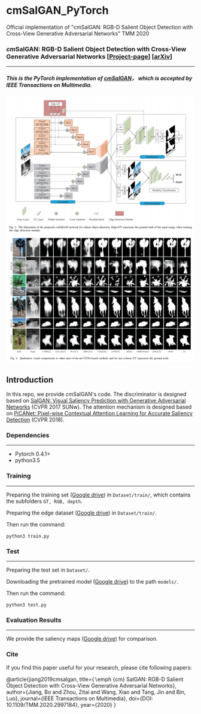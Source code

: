 # cmSalGAN_PyTorch
Official implementation of "cmSalGAN: RGB-D Salient Object Detection with Cross-View Generative Adversarial Networks" TMM 2020


### *cm*SalGAN: RGB-D Salient Object Detection with Cross-View Generative Adversarial Networks [[Project-page](https://sites.google.com/view/cmsalgan/)]  [[arXiv](https://arxiv.org/pdf/1912.10280.pdf)]

------

##### This is  the PyTorch implementation of [*cm*SalGAN](https://arxiv.org/pdf/1912.10280.pdf)， which is accepted  by IEEE Transactions on Multimedia. 

![rgbt_car10](https://github.com/wangxiao5791509/cmSalGAN_PyTorch/blob/master/cmsalgan.png)  
![rgbt_car10](https://github.com/wangxiao5791509/cmSalGAN_PyTorch/blob/master/vis.png)  



## Introduction

In this repo, we provide *cm*SalGAN's code. The discriminator is designed based on [SalGAN: Visual Saliency Prediction with Generative Adversarial Networks](https://arxiv.org/abs/1701.01081) (CVPR 2017 SUNw). The attention mechanism is designed based on [PiCANet: Pixel-wise Contextual Attention Learning for Accurate Saliency Detection](https://arxiv.org/abs/1812.06314) (CVPR 2018).

### Dependencies

***

- Pytorch 0.4.1+
- python3.5

### Training

***

Preparing the training set ([Google drive](https://drive.google.com/file/d/1YENRxUxAcFQhxcesxaWHEM3BipcIayX1/view?usp=sharing)) in `Dataset/train/`, which contains the subfolders `GT, RGB, depth`.

Preparing the edge dataset ([Google drive](https://drive.google.com/file/d/1J8z_LH2KvHYZEXApcwLgV8KoqBrxAJ5d/view?usp=sharing)) in `Dataset/train/`.

Then run the command:

~~~
python3 train.py
~~~

### Test

---

Preparing the test set in `Dataset/`. 

Downloading the pretrained model ([Google drive](https://drive.google.com/file/d/1j18BvmGEUip1NSlK3N4t66jU_WeV2tCF/view?usp=sharing)) to the path `models/`.

Then run the command:

~~~
python3 test.py
~~~

### Evaluation Results

---

We provide the saliency maps ([Google drive](https://drive.google.com/file/d/1WabQWJtupBRaHQKiOFt_NV3vqdIWw9vO/view?usp=sharing)) for comparison.


### Cite 

If you find this paper useful for your research, please cite following papers: 

@article{jiang2019cmsalgan,
  title={$\backslash$emph $\{$cm$\}$ SalGAN: RGB-D Salient Object Detection with Cross-View Generative Adversarial Networks},
  author={Jiang, Bo and Zhou, Zitai and Wang, Xiao and Tang, Jin and Bin, Luo},
  journal={IEEE Transactions on Multimedia},
  doi={DOI: 10.1109/TMM.2020.2997184}, 
  year={2020}
}

